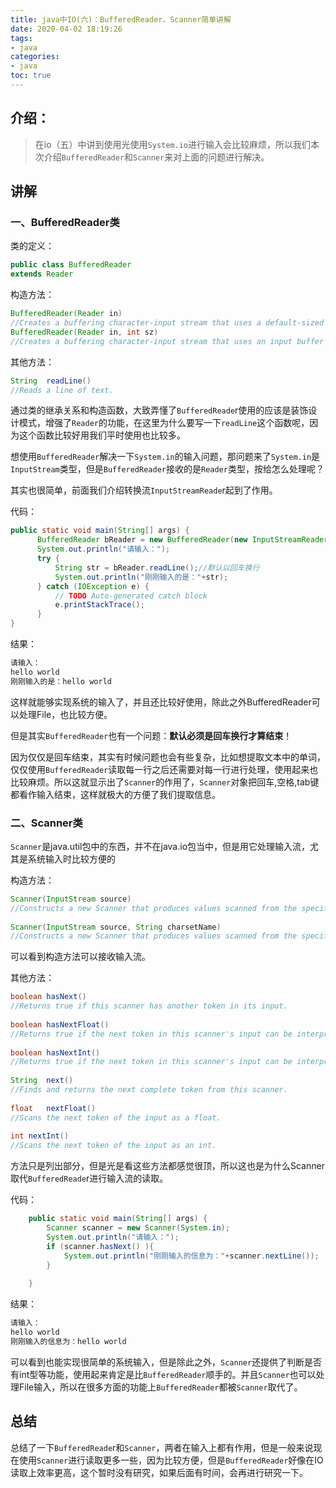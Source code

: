 ```yaml
---
title: java中IO(六)：BufferedReader、Scanner简单讲解
date: 2020-04-02 18:19:26
tags:
- java
categories:
- java
toc: true
---
```

<!-- # java中IO(六)：BufferedReader、Scanner简单讲解 -->

## 介绍：

> 在io（五）中讲到使用光使用`System.io`进行输入会比较麻烦，所以我们本次介绍`BufferedReader`和`Scanner`来对上面的问题进行解决。
<!--more-->
## 讲解

### 一、BufferedReader类

类的定义：

```java
public class BufferedReader
extends Reader
```

构造方法：

```java
BufferedReader(Reader in)
//Creates a buffering character-input stream that uses a default-sized input buffer.
BufferedReader(Reader in, int sz)
//Creates a buffering character-input stream that uses an input buffer of the specified size.
```

其他方法：

```java
String	readLine()
//Reads a line of text.
```

​		通过类的继承关系和构造函数，大致弄懂了`BufferedReade`r使用的应该是装饰设计模式，增强了`Reader`的功能，在这里为什么要写一下`readLine`这个函数呢，因为这个函数比较好用我们平时使用也比较多。

​		想使用`BufferedReader`解决一下`System.in`的输入问题，那问题来了`System.in`是`InputStream`类型，但是`BufferedReader`接收的是`Reader`类型，按给怎么处理呢？

​		其实也很简单，前面我们介绍转换流`InputStreamReade`r起到了作用。

代码：

```java
public static void main(String[] args) {
      BufferedReader bReader = new BufferedReader(new InputStreamReader(System.in));
      System.out.println("请输入：");
      try {
          String str = bReader.readLine();//默认以回车换行
          System.out.println("刚刚输入的是："+str);
      } catch (IOException e) {
          // TODO Auto-generated catch block
          e.printStackTrace();
      }
}
```

结果：

```java
请输入：
hello world
刚刚输入的是：hello world
```

​		这样就能够实现系统的输入了，并且还比较好使用，除此之外BufferedReader可以处理File，也比较方便。

​		但是其实`BufferedReader`也有一个问题：**默认必须是回车换行才算结束**！

​		因为仅仅是回车结束，其实有时候问题也会有些复杂，比如想提取文本中的单词，仅仅使用`BufferedReader`读取每一行之后还需要对每一行进行处理，使用起来也比较麻烦。所以这就显示出了`Scanner`的作用了，`Scanner`对象把回车,空格,tab键都看作输入结束，这样就极大的方便了我们提取信息。

### 二、Scanner类

`Scanner`是java.util包中的东西，并不在java.io包当中，但是用它处理输入流，尤其是系统输入时比较方便的

构造方法：

```java
Scanner(InputStream source)
//Constructs a new Scanner that produces values scanned from the specified input stream.
    
Scanner(InputStream source, String charsetName)
//Constructs a new Scanner that produces values scanned from the specified input stream.
```

可以看到构造方法可以接收输入流。

其他方法：

```java
boolean	hasNext()
//Returns true if this scanner has another token in its input.
    
boolean	hasNextFloat()
//Returns true if the next token in this scanner's input can be interpreted as a float value using the nextFloat() method.
    
boolean	hasNextInt()
//Returns true if the next token in this scanner's input can be interpreted as an int value in the default radix using the nextInt() method.
    
String	next()
//Finds and returns the next complete token from this scanner.
    
float	nextFloat()   
//Scans the next token of the input as a float.
    
int	nextInt()
//Scans the next token of the input as an int.
```

方法只是列出部分，但是光是看这些方法都感觉很顶，所以这也是为什么Scanner取代`BufferedReade`r进行输入流的读取。

代码：

```java
    public static void main(String[] args) {
        Scanner scanner = new Scanner(System.in);
        System.out.println("请输入：");
        if (scanner.hasNext() ){
            System.out.println("刚刚输入的信息为："+scanner.nextLine());
        }
       
    }
```

结果：

```java
请输入：
hello world
刚刚输入的信息为：hello world
```

可以看到也能实现很简单的系统输入，但是除此之外，`Scanner`还提供了判断是否有int型等功能，使用起来肯定是比`BufferedReader`顺手的。并且`Scanner`也可以处理File输入，所以在很多方面的功能上`BufferedReader`都被`Scanner`取代了。



## 总结

总结了一下`BufferedReade`r和`Scanner`，两者在输入上都有作用，但是一般来说现在使用`Scanner`进行读取更多一些，因为比较方便，但是`BufferedReader`好像在IO读取上效率更高，这个暂时没有研究，如果后面有时间，会再进行研究一下。